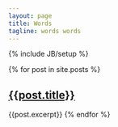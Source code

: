 ```yaml
---
layout: page
title: Words 
tagline: words words
---
```

{% include JB/setup %}

{% for post in site.posts %}
## [{{post.title}}]({{post.url}})
{{post.excerpt}}
{% endfor %}

